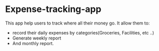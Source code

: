 # Expense-tracking-app

This app help users to track where all their money go. 
It allow them to:
- record their daily expenses by categories(Groceries, Facilities, etc ..)
- Generate weekly report 
- And monthly report.